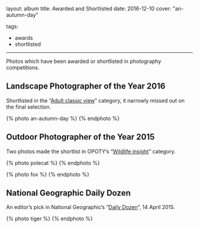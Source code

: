 layout: album
title: Awarded and Shortlisted
date: 2016-12-10
cover: "an-autumn-day"

tags:
  - awards
  - shortlisted
---

Photos which have been awarded or shortlisted in photography competitions.

## Landscape Photographer of the Year 2016

Shortlisted in the “[Adult classic view](http://www.take-a-view.co.uk/2016-award-winners/)” category, it narrowly missed out on the final selection.

{% photo an-autumn-day %}
{% endphoto %}

## Outdoor Photographer of the Year 2015

Two photos made the shortlist in OPOTY’s “[Wildlife insight](http://www.opoty.co.uk/pages/2015%2Bwinners/)” category.

{% photo polecat %}
{% endphoto %}

{% photo fox %}
{% endphoto %}

## National Geographic Daily Dozen

An editor’s pick in National Geographic’s “[Daily Dozen](http://yourshot.nationalgeographic.com/daily-dozen/2015-04-14/)”, 14 April 2015.

{% photo tiger %}
{% endphoto %}
